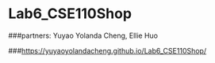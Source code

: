 # Lab6_CSE110Shop

###partners: Yuyao Yolanda Cheng, Ellie Huo

###https://yuyaoyolandacheng.github.io/Lab6_CSE110Shop/
